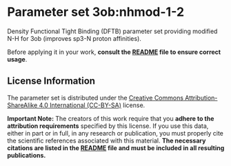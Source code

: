 # Parameter set 3ob:nhmod-1-2

Density Functional Tight Binding (DFTB) parameter set providing modified N-H for 3ob (improves sp3-N proton affinities).

Before applying it in your work, **consult the [README](README) file to ensure correct usage**.


## License Information

The parameter set is distributed under the [Creative Commons Attribution-ShareAlike 4.0 International (CC-BY-SA)](LICENSE) license.

**Important Note:** The creators of this work require that you **adhere to the attribution requirements** specified by this license. If you use this data, either in part or in full, in any research or publication, you must properly cite the scientific references associated with this material. **The necessary citations are listed in the [README](README) file and must be included in all resulting publications.**
